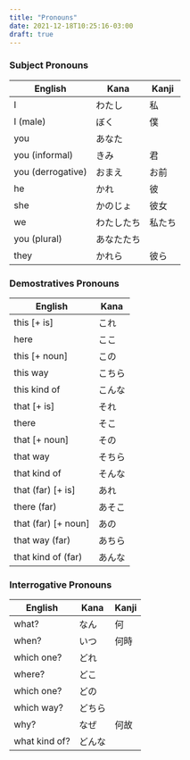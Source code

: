 ```yaml
---
title: "Pronouns"
date: 2021-12-18T10:25:16-03:00
draft: true
---
```

### Subject Pronouns
| English           | Kana       | Kanji  |
|-------------------|------------|--------|
| I                 | わたし     | 私     |
| I (male)          | ぼく       | 僕     |
| you               | あなた     |        |
| you (informal)    | きみ       | 君     |
| you (derrogative) | おまえ     | お前   |
| he                | かれ       | 彼     |
| she               | かのじょ   | 彼女   |
| we                | わたしたち | 私たち |
| you (plural)      | あなたたち |        |
| they              | かれら     | 彼ら   |

### Demostratives Pronouns
| English              | Kana   |
|----------------------|--------|
| this [+ is]          | これ   |
| here                 | ここ   |
| this [+ noun]        | この   |
| this way             | こちら |
| this kind of         | こんな |
| that [+ is]          | それ   |
| there                | そこ   |
| that [+ noun]        | その   |
| that way             | そちら |
| that kind of         | そんな |
| that (far) [+ is]    | あれ   |
| there (far)          | あそこ |
| that (far)  [+ noun] | あの   |
| that way (far)       | あちら |
| that kind of (far)   | あんな |

### Interrogative Pronouns
| English       | Kana   | Kanji |
|------------   |--------|-------|
| what?         | なん   | 何    |
| when?         | いつ   | 何時  |
| which one?    | どれ   |       |
| where?        | どこ   |       |
| which one?    | どの   |       |
| which way?    | どちら |       |
| why?          | なぜ   | 何故  |
| what kind of? | どんな |       |
